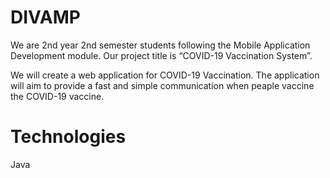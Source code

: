# DIVAMP
We are 2nd year 2nd semester students following the Mobile Application Development module. Our project title is “COVID-19 Vaccination System”.

We will create a web application for COVID-19 Vaccination. The application will aim to provide a fast and simple communication when peaple vaccine the COVID-19 vaccine.

# Technologies
Java
